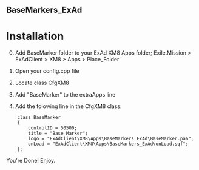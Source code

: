 ## BaseMarkers_ExAd
# Installation
0. Add BaseMarker folder to your ExAd XM8 Apps folder; Exile.Mission > ExAdClient > XM8 > Apps > Place_Folder

0. Open your config.cpp file
0. Locate class CfgXM8
0. Add "BaseMarker" to the extraApps line
0. Add the folowing line in the CfgXM8 class:
```
	class BaseMarker 
	{
		controlID = 50500;
		title = "Base Marker";		
		logo = "ExAdClient\XM8\Apps\BaseMarkers_ExAd\BaseMarker.paa";
		onLoad = "ExAdClient\XM8\Apps\BaseMarkers_ExAd\onLoad.sqf";
	};
```

You're Done! Enjoy.
